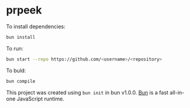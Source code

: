 # prpeek

To install dependencies:

```bash
bun install
```

To run:

```bash
bun start --repo https://github.com/<username>/<repository>
```

To buld:
```bash
bun compile
```

This project was created using `bun init` in bun v1.0.0. [Bun](https://bun.sh) is a fast all-in-one JavaScript runtime.
